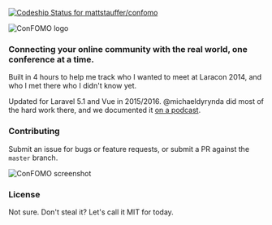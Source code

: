 [ ![Codeship Status for mattstauffer/confomo](https://codeship.com/projects/5f3d86b0-1335-0134-c5b2-1e1a7920036c/status?branch=master)](https://codeship.com/projects/157478)

![ConFOMO logo](https://raw.githubusercontent.com/tightenco/confomo/master/confomo-logo.png)

### Connecting your online community with the real world, one conference at a time.

Built in 4 hours to help me track who I wanted to meet at Laracon 2014, and who I met there who I didn't know yet.

Updated for Laravel 5.1 and Vue in 2015/2016. @michaeldyrynda did most of the hard work there, and we documented it [on a podcast](http://rebuilding.confomo.com/).

### Contributing
Submit an issue for bugs or feature requests, or submit a PR against the `master` branch.

![ConFOMO screenshot](public/assets/img/confomo-screenshot.png)

### License

Not sure. Don't steal it? Let's call it MIT for today.
